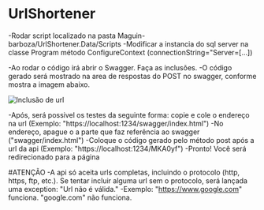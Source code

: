 # UrlShortener

-Rodar script localizado na pasta Maguin-barboza/UrlShortener.Data/Scripts
-Modificar a instancia do sql server na classe Program método ConfigureContext (connectionString="Server=[...])

-Ao rodar o código irá abrir o Swagger. Faça as inclusões.
-O código gerado será mostrado na area de respostas do POST no swagger, conforme mostra a imagem abaixo.

![Inclusão de url](https://user-images.githubusercontent.com/54153956/157947965-0f981638-54c6-464d-b62e-d75db039f7c0.png)

-Após, será possivel os testes da seguinte forma: copie e cole o endereço na url (Exemplo: "https://localhost:1234/swagger/index.html")
-No endereço, apague o a parte que faz referência ao swagger ("swagger/index.html")
-Coloque o código gerado pelo método post após a url da api (Exemplo: "https://localhost:1234/MKA0yf")
-Pronto! Você será redirecionado para a página

#ATENÇÃO
-A api só aceita urls completas, incluindo o protocolo (http, https, ftp, etc.). Se tentar incluir alguma url sem o protocolo, será lançada uma exception: "Url não é válida."
-Exemplo: "https://www.google.com" funciona. "google.com" não funciona.
